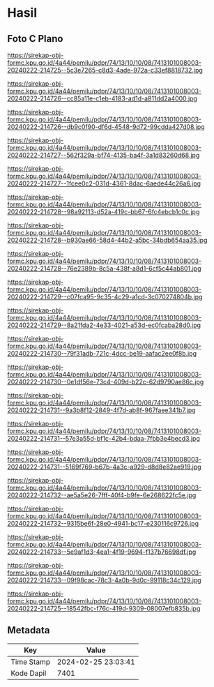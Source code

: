 # Hasil

## Foto C Plano

https://sirekap-obj-formc.kpu.go.id/4a44/pemilu/pdpr/74/13/10/10/08/7413101008003-20240222-214725--5c3e7265-c8d3-4ade-972a-c33ef8818732.jpg

https://sirekap-obj-formc.kpu.go.id/4a44/pemilu/pdpr/74/13/10/10/08/7413101008003-20240222-214726--cc85a11e-c1eb-4183-ad1d-a811dd2a4000.jpg

https://sirekap-obj-formc.kpu.go.id/4a44/pemilu/pdpr/74/13/10/10/08/7413101008003-20240222-214726--db9c0f90-df6d-4548-9d72-99cdda427d08.jpg

https://sirekap-obj-formc.kpu.go.id/4a44/pemilu/pdpr/74/13/10/10/08/7413101008003-20240222-214727--562f329a-bf74-4135-ba4f-3a1d83260d68.jpg

https://sirekap-obj-formc.kpu.go.id/4a44/pemilu/pdpr/74/13/10/10/08/7413101008003-20240222-214727--1fcee0c2-031d-4361-8dac-6aede44c26a6.jpg

https://sirekap-obj-formc.kpu.go.id/4a44/pemilu/pdpr/74/13/10/10/08/7413101008003-20240222-214728--98a92113-d52a-419c-bb67-6fc4ebcb1c0c.jpg

https://sirekap-obj-formc.kpu.go.id/4a44/pemilu/pdpr/74/13/10/10/08/7413101008003-20240222-214728--b930ae66-58d4-44b2-a5bc-34bdb654aa35.jpg

https://sirekap-obj-formc.kpu.go.id/4a44/pemilu/pdpr/74/13/10/10/08/7413101008003-20240222-214728--76e2389b-8c5a-438f-a8d1-6cf5c44ab801.jpg

https://sirekap-obj-formc.kpu.go.id/4a44/pemilu/pdpr/74/13/10/10/08/7413101008003-20240222-214729--c07fca95-9c35-4c29-a1cd-3c070274804b.jpg

https://sirekap-obj-formc.kpu.go.id/4a44/pemilu/pdpr/74/13/10/10/08/7413101008003-20240222-214729--8a21fda2-4e33-4021-a53d-ec0fcaba28d0.jpg

https://sirekap-obj-formc.kpu.go.id/4a44/pemilu/pdpr/74/13/10/10/08/7413101008003-20240222-214730--79f31adb-721c-4dcc-be19-aafac2ee0f8b.jpg

https://sirekap-obj-formc.kpu.go.id/4a44/pemilu/pdpr/74/13/10/10/08/7413101008003-20240222-214730--0e1df56e-73c4-409d-b22c-62d9790ae86c.jpg

https://sirekap-obj-formc.kpu.go.id/4a44/pemilu/pdpr/74/13/10/10/08/7413101008003-20240222-214731--9a3b8f12-2849-4f7d-ab8f-967faee341b7.jpg

https://sirekap-obj-formc.kpu.go.id/4a44/pemilu/pdpr/74/13/10/10/08/7413101008003-20240222-214731--57e3a55d-bf1c-42b4-bdaa-7fbb3e4becd3.jpg

https://sirekap-obj-formc.kpu.go.id/4a44/pemilu/pdpr/74/13/10/10/08/7413101008003-20240222-214731--5169f769-b67b-4a3c-a929-d8d8e82ae919.jpg

https://sirekap-obj-formc.kpu.go.id/4a44/pemilu/pdpr/74/13/10/10/08/7413101008003-20240222-214732--ae5a5e26-7fff-40f4-b9fe-6e268622fc5e.jpg

https://sirekap-obj-formc.kpu.go.id/4a44/pemilu/pdpr/74/13/10/10/08/7413101008003-20240222-214732--9315be6f-28e0-4941-bc17-e230116c9726.jpg

https://sirekap-obj-formc.kpu.go.id/4a44/pemilu/pdpr/74/13/10/10/08/7413101008003-20240222-214733--5e9af1d3-4ea1-4f19-9694-f137b76698df.jpg

https://sirekap-obj-formc.kpu.go.id/4a44/pemilu/pdpr/74/13/10/10/08/7413101008003-20240222-214733--09f98cac-78c3-4a0b-9d0c-99118c34c129.jpg

https://sirekap-obj-formc.kpu.go.id/4a44/pemilu/pdpr/74/13/10/10/08/7413101008003-20240222-214725--18542fbc-f76c-419d-9309-08007efb835b.jpg


## Metadata

| Key        | Value               |
| ---------- | ------------------- |
| Time Stamp | 2024-02-25 23:03:41 |
| Kode Dapil | 7401                |



